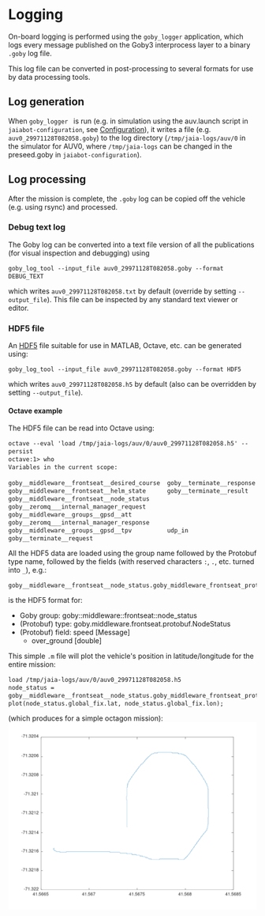 # Logging

On-board logging is performed using the `goby_logger` application, which logs every message published on the Goby3 interprocess layer to a binary `.goby` log file.

This log file can be converted in post-processing to several formats for use by data processing tools.
## Log generation

When `goby_logger ` is run (e.g. in simulation using the auv.launch script in `jaiabot-configuration`, see [Configuration](page30_configuration.md)), it writes a file (e.g. `auv0_29971128T082058.goby`) to the log directory (`/tmp/jaia-logs/auv/0` in the simulator for AUV0, where `/tmp/jaia-logs` can be changed in the preseed.goby in `jaiabot-configuration`).

## Log processing

After the mission is complete, the `.goby` log can be copied off the vehicle (e.g. using rsync) and processed.

### Debug text log

The Goby log can be converted into a text file version of all the publications (for visual inspection and debugging) using

```
goby_log_tool --input_file auv0_29971128T082058.goby --format DEBUG_TEXT
```

which writes `auv0_29971128T082058.txt` by default (override by setting `--output_file`). This file can be inspected by any standard text viewer or editor.

### HDF5 file

An [HDF5](https://www.hdfgroup.org/solutions/hdf5/) file suitable for use in MATLAB, Octave, etc. can be generated using:

```
goby_log_tool --input_file auv0_29971128T082058.goby --format HDF5
```

which writes `auv0_29971128T082058.h5` by default (also can be overridden by setting `--output_file`).

#### Octave example

The HDF5 file can be read into Octave using:

```
octave --eval 'load /tmp/jaia-logs/auv/0/auv0_29971128T082058.h5' --persist
octave:1> who
Variables in the current scope:

goby__middleware__frontseat__desired_course  goby__terminate__response
goby__middleware__frontseat__helm_state      goby__terminate__result
goby__middleware__frontseat__node_status     goby__zeromq___internal_manager_request
goby__middleware__groups__gpsd__att          goby__zeromq___internal_manager_response
goby__middleware__groups__gpsd__tpv          udp_in
goby__terminate__request
```

All the HDF5 data are loaded using the group name followed by the Protobuf type name, followed by the fields (with reserved characters `:`, `.`, etc. turned into `_`), e.g.:

```
goby__middleware__frontseat__node_status.goby_middleware_frontseat_protobuf_NodeStatus.speed.over_ground
```
is the HDF5 format for:

- Goby group: goby::middleware::frontseat::node_status
- (Protobuf) type: goby.middleware.frontseat.protobuf.NodeStatus
- (Protobuf) field: speed [Message]
    - over_ground [double]

This simple `.m` file will plot the vehicle's position in latitude/longitude for the entire mission:

```
load /tmp/jaia-logs/auv/0/auv0_29971128T082058.h5
node_status = goby__middleware__frontseat__node_status.goby_middleware_frontseat_protobuf_NodeStatus;
plot(node_status.global_fix.lat, node_status.global_fix.lon);
```

(which produces for a simple octagon mission):
![](../figures/log-plot-example.png)